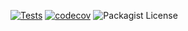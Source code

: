 [![Tests](https://github.com/Jalno/passport/actions/workflows/php-test.yml/badge.svg)](https://github.com/Jalno/passport/actions)
[![codecov](https://codecov.io/gh/Jalno/passport/branch/master/graph/badge.svg?token=ZF6A3AB83C)](https://codecov.io/gh/Jalno/passport)
![Packagist License](https://img.shields.io/packagist/l/jalno/passport)
